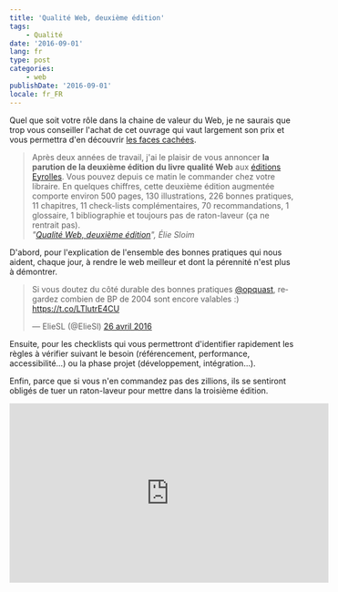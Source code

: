 ```yaml
---
title: 'Qualité Web, deuxième édition'
tags:
    - Qualité
date: '2016-09-01'
lang: fr
type: post
categories:
    - web
publishDate: '2016-09-01'
locale: fr_FR
---
```


Quel que soit votre rôle dans la chaine de valeur du Web, je ne saurais que trop vous conseiller l'achat de cet ouvrage qui vaut largement son prix et vous permettra d'en découvrir [les faces cachées](https://www.quaternum.net//2016/08/26/les-faces-cachees-du-web/).

<!-- more -->

> Après deux années de travail, j'ai le plaisir de vous annoncer **la parution de la deuxième édition du livre qualité Web** aux <a href="http://www.editions-eyrolles.com/Livre/9782212144338/qualite-web-la-reference-des-professionnels-du-web" hreflang="fr">éditions Eyrolles</a>. Vous pouvez depuis ce matin le commander chez votre libraire. En quelques chiffres, cette deuxième édition augmentée comporte environ 500 pages, 130 illustrations, 226 bonnes pratiques, 11 chapitres, 11 check-lists complémentaires, 70 recommandations, 1 glossaire, 1 bibliographie et toujours pas de raton-laveur (ça ne rentrait pas).  
> <cite>"[Qualité Web, deuxième édition](http://blog.temesis.com/post/2016/08/25/Qualite-Web-deuxieme-edition)", Élie Sloim</cite>

D'abord, pour l'explication de l'ensemble des bonnes pratiques qui nous aident, chaque jour, à rendre le web meilleur et dont la pérennité n'est plus à démontrer.

<blockquote class="twitter-tweet" data-lang="fr"><p lang="fr" dir="ltr">Si vous doutez du côté durable des bonnes pratiques <a href="https://twitter.com/opquast">@opquast</a>, regardez combien de BP de 2004 sont encore valables :) <a href="https://t.co/LTlutrE4CU">https://t.co/LTlutrE4CU</a></p>&mdash; ElieSL (@ElieSl) <a href="https://twitter.com/ElieSl/status/724916156935581696">26 avril 2016</a></blockquote>

Ensuite, pour les <span lang="en">checklists</span> qui vous permettront d'identifier rapidement les règles à vérifier suivant le besoin (référencement, performance, accessibilité…) ou la phase projet (développement, intégration…).

Enfin, parce que si vous n'en commandez pas des zillions, ils se sentiront obligés de tuer un raton-laveur pour mettre dans la troisième édition.

<div class="videoWrapper">
<iframe width="560" height="315" src="https://www.youtube.com/embed/cU2JEC_e-mc" frameborder="0" allowfullscreen></iframe>
</div>
